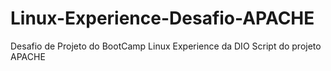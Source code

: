 # Linux-Experience-Desafio-APACHE
Desafio de Projeto do BootCamp Linux Experience da DIO
Script do projeto APACHE
